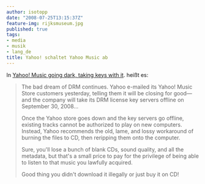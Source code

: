```yaml
---
author: isotopp
date: "2008-07-25T13:15:37Z"
feature-img: rijksmuseum.jpg
published: true
tags:
- media
- musik
- lang_de
title: Yahoo! schaltet Yahoo Music ab
---
```

In
[Yahoo! Music going dark, taking keys with it](http://arstechnica.com/news.ars/post/20080724-drm-still-sucks-yahoo-music-going-dark-taking-keys-with-it.html).
heißt es:

> The bad dream of DRM continues. Yahoo e-mailed its Yahoo! Music Store
> customers yesterday, telling them it will be closing for good—and the
> company will take its DRM license key servers offline on September 30,
> 2008…
>
> Once the Yahoo store goes down and the key servers go offline, existing
> tracks cannot be authorized to play on new computers. Instead, Yahoo
> recommends the old, lame, and lossy workaround of burning the files to CD,
> then reripping them onto the computer.
>
> Sure, you'll lose a bunch of blank CDs, sound quality, and all the
> metadata, but that's a small price to pay for the privilege of being able
> to listen to that music you lawfully acquired.
>
> Good thing you didn't download it illegally or just buy it on CD!
